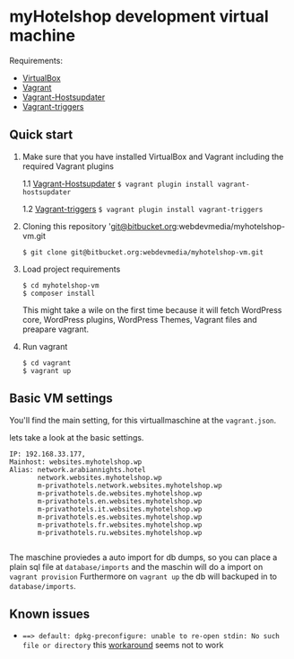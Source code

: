 # myHotelshop development virtual machine

Requirements:

 * [VirtualBox](https://www.virtualbox.org/)
 * [Vagrant](https://www.vagrantup.com/)
 * [Vagrant-Hostsupdater](https://github.com/cogitatio/vagrant-hostsupdater)
 * [Vagrant-triggers](https://github.com/cogitatio/vagrant-triggers)

## Quick start

1. 	Make sure that you have installed VirtualBox and Vagrant including the required Vagrant plugins

	 1.1	[Vagrant-Hostsupdater](https://github.com/cogitatio/vagrant-hostsupdater)
			```
			$ vagrant plugin install vagrant-hostsupdater
			```

	1.2		[Vagrant-triggers](https://github.com/cogitatio/vagrant-triggers)
			```
			$ vagrant plugin install vagrant-triggers
			```

3. 	Cloning this repository 'git@bitbucket.org:webdevmedia/myhotelshop-vm.git
	```
	$ git clone git@bitbucket.org:webdevmedia/myhotelshop-vm.git
	```

4.	Load project requirements
	```
	$ cd myhotelshop-vm
	$ composer install
	```
	This might take a wile on the first time because it will fetch WordPress core, WordPress plugins, WordPress Themes, Vagrant files and preapare vagrant.

5.	Run vagrant
	```
	$ cd vagrant
	$ vagrant up
	```

## Basic VM settings
You'll find the main setting, for this virtuallmaschine at the `vagrant.json`.

lets take a look at the basic settings.
```
IP: 192.168.33.177,
Mainhost: websites.myhotelshop.wp
Alias: network.arabiannights.hotel
	   network.websites.myhotelshop.wp
	   m-privathotels.network.websites.myhotelshop.wp
	   m-privathotels.de.websites.myhotelshop.wp
	   m-privathotels.en.websites.myhotelshop.wp
	   m-privathotels.it.websites.myhotelshop.wp
	   m-privathotels.es.websites.myhotelshop.wp
	   m-privathotels.fr.websites.myhotelshop.wp
	   m-privathotels.ru.websites.myhotelshop.wp


```

The maschine proviedes a auto import for db dumps, so you can place a plain sql file at `database/imports` and the maschin will do a import on `vagrant provision`
Furthermore on `vagrant up` the db will backuped in to `database/imports`.

## Known issues
 * `==> default: dpkg-preconfigure: unable to re-open stdin: No such file or directory` this [workaround](http://serverfault.com/a/670688/274427) seems not to work

